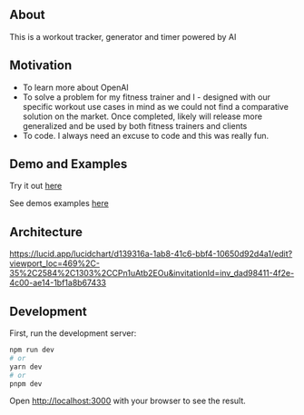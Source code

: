 ## About

This is a workout tracker, generator and timer powered by AI

## Motivation

- To learn more about OpenAI
- To solve a problem for my fitness trainer and I - designed with our specific workout use cases in mind as we could not find a comparative solution on the market. Once completed, likely will release more generalized and be used by both fitness trainers and clients
- To code. I always need an excuse to code and this was really fun.

## Demo and Examples

Try it out [here](https://ai-workout.herokuapp.com/)

See demos examples [here](https://photos.google.com/share/AF1QipPxeAbMxcgGilb6UnU9UyQss0ih2IRJ5GcGliRg91kOcD3ylTbOYczkJ_LrJThs3A?key=T0RGTXVxTmM2UmdVbVNsb2NnS3RFVWFnV1hzSEZ3)

## Architecture

https://lucid.app/lucidchart/d139316a-1ab8-41c6-bbf4-10650d92d4a1/edit?viewport_loc=469%2C-35%2C2584%2C1303%2CCPn1uAtb2EOu&invitationId=inv_dad98411-4f2e-4c00-ae14-1bf1a8b67433

## Development

First, run the development server:

```bash
npm run dev
# or
yarn dev
# or
pnpm dev
```

Open [http://localhost:3000](http://localhost:3000) with your browser to see the result.
